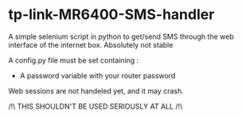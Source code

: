 # tp-link-MR6400-SMS-handler
A simple selenium script in python to get/send SMS through the web interface of the internet box. Absolutely not stable

A config.py file must be set containing :
* A password variable with your router password

Web sessions are not handeled yet, and it may crash.

/!\ THIS SHOULDN'T BE USED SERIOUSLY AT ALL /!\
